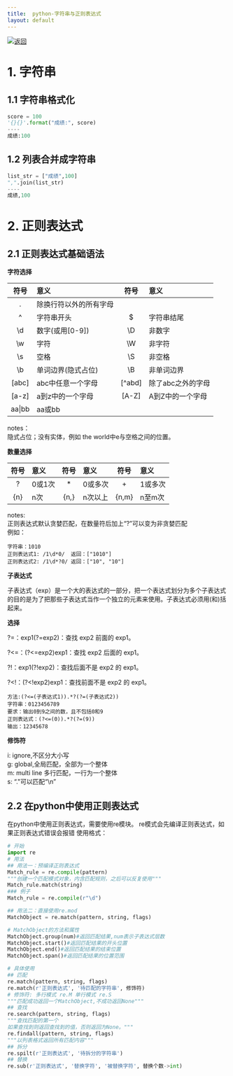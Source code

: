 ```yaml
---
title:  python-字符串与正则表达式
layout: default
---
```

[![返回](/assets/images/back.png)](../../../../2022/07/05/Python_Index.html)

# 1. 字符串
## 1.1 字符串格式化

```python
score = 100
'{}{}'.format("成绩:", score)
----
成绩:100
```

## 1.2 列表合并成字符串

```python
list_str = ["成绩",100]
",".join(list_str)
----
成绩,100
```

# 2. 正则表达式
## 2.1 正则表达式基础语法

**字符选择**

|符号|意义|符号|意义|
|:--:|:--|:--:|:--|
|.|除换行符以外的所有字母|||
|^|字符串开头|$|字符串结尾|
|\d|数字(或用[0-9])|\D|非数字|
|\w|字符|\W|非字符|
|\s|空格|\S|非空格|
|\b|单词边界(隐式占位)|\B|非单词边界|
|[abc]|abc中任意一个字母|[^abd]|除了abc之外的字母|
|[a-z]|a到z中的一个字母|[A-Z]|A到Z中的一个字母|
|aa\|bb|aa或bb|

notes：  
隐式占位；没有实体，例如 the world中e与空格之间的位置。

**数量选择**

|符号|意义|符号|意义|符号|意义|
|:--:|:--|:--:|:--|:--:|:--|
|?|0或1次|*|0或多次|+|1或多次|
|{n}|n次|{n,}|n次以上|{n,m}|n至m次|

notes:  
正则表达式默认贪婪匹配，在数量符后加上“?”可以变为非贪婪匹配  
例如：  

    字符串：1010  
    正则表达式1: /1\d*0/  返回：["1010"]  
    正则表达式2: /1\d*?0/ 返回：["10", "10"]  

**子表达式**

子表达式（exp）是一个大的表达式的一部分，把一个表达式划分为多个子表达式的目的是为了把那些子表达式当作一个独立的元素来使用。子表达式必须用(和)括起来。

**选择**

?=：exp1(?=exp2)：查找 exp2 前面的 exp1。

?<=：(?<=exp2)exp1：查找 exp2 后面的 exp1。

?!：exp1(?!exp2)：查找后面不是 exp2 的 exp1。

?<!：(?<!exp2)exp1：查找前面不是 exp2 的 exp1。
    
    方法:(?<=(子表达式1)).*?(?=(子表达式2))
    字符串：0123456789
    要求：输出0到9之间的数，且不包括0和9
    正则表达式：(?<=(0)).*?(?=(9))
    输出：12345678

**修饰符**

i: ignore,不区分大小写  
g: global,全局匹配，全部为一个整体  
m: multi line 多行匹配，一行为一个整体  
s: “."可以匹配“\n”

## 2.2 在python中使用正则表达式

在python中使用正则表达式，需要使用re模块。
re模式会先编译正则表达式，如果正则表达式错误会报错
使用格式：

```python
# 开始
import re
# 用法
## 用法一：预编译正则表达式
Match_rule = re.compile(pattern)
"""创建一个匹配模式对象，内含匹配规则，之后可以反复使用"""
Match_rule.match(string)
### 例子
Match_rule = re.compile(r"\d")

## 用法二：直接使用re.mod
MatchObject = re.match(pattern, string, flags)

# MatchObject的方法和属性
MatchObject.group(num)#返回匹配结果,num表示子表达式层数
MatchObject.start()#返回匹配结果的开头位置
MatchObject.end()#返回匹配结果的结束位置
MatchObject.span()#返回匹配结果的位置范围

# 具体使用
## 匹配
re.match(pattern, string, flags)
re.match(r'正则表达式', '待匹配的字符串', 修饰符)
# 修饰符: 多行模式 re.M 单行模式 re.S
"""匹配成功返回一个MatchObject,不成功返回None"""
## 查找
re.search(pattern, string, flags)
"""查找匹配的第一个
如果查找到则返回查找到的值，否则返回为None。"""
re.findall(pattern, string, flags)
"""以列表格式返回所有匹配内容"""
## 拆分
re.spilt(r'正则表达式', '待拆分的字符串')
## 替换
re.sub(r'正则表达式', '替换字符', '被替换字符', 替换个数->int)
```
